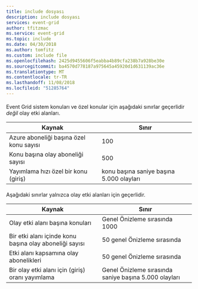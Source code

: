 ```yaml
---
title: include dosyası
description: include dosyası
services: event-grid
author: tfitzmac
ms.service: event-grid
ms.topic: include
ms.date: 04/30/2018
ms.author: tomfitz
ms.custom: include file
ms.openlocfilehash: 2425d9455606f5eabba4b89cfa238b7a928be30e
ms.sourcegitcommit: ba4570d778187a975645a45920d1d631139ac36e
ms.translationtype: MT
ms.contentlocale: tr-TR
ms.lasthandoff: 11/08/2018
ms.locfileid: "51285764"
---
```

####

Event Grid sistem konuları ve özel konular için aşağıdaki sınırlar geçerlidir *değil* olay etki alanları.

| Kaynak | Sınır |
| --- | --- |
| Azure aboneliği başına özel konu sayısı | 100 |
| Konu başına olay aboneliği sayısı | 500 |
| Yayımlama hızı özel bir konu (giriş) | konu başına saniye başına 5.000 olayları |

####

Aşağıdaki sınırlar yalnızca olay etki alanları için geçerlidir.

| Kaynak | Sınır |
| --- | --- |
| Olay etki alanı başına konuları | Genel Önizleme sırasında 1000 |
| Bir etki alanı içinde konu başına olay aboneliği sayısı | 50 genel Önizleme sırasında |
| Etki alanı kapsamına olay abonelikleri | 50 genel Önizleme sırasında |
| Bir olay etki alanı için (giriş) oranı yayımlama | Genel Önizleme sırasında saniye başına 5.000 olayları |